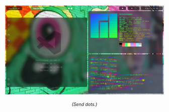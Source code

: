 ![A Screenshot of a Linux Desktop](https://github.com/ItsKerolos/ItsKerolos/raw/master/2020-10-08-095454_1366x768_scrot.png)

<h6 align="center"><i>(Send dots.)</i></h6>

<!--![The sexist app alive](https://github.com/ItsKerolos/ItsKerolos/raw/master/Untitled.png)
<h6 align="left"><i>(The hottest messaging app in the land.)</i></h6>
<h6 align="right"><i>(Airtegal looking for its lost fishs.)</i></h6>--->

